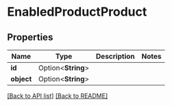 # EnabledProductProduct

## Properties

Name | Type | Description | Notes
------------ | ------------- | ------------- | -------------
**id** | Option<**String**> |  | 
**object** | Option<**String**> |  | 

[[Back to API list]](../README.md#documentation-for-api-endpoints) [[Back to README]](../README.md)



